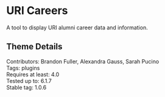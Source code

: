 # URI Careers


A tool to display URI alumni career data and information. 

## Theme Details

Contributors: Brandon Fuller, Alexandra Gauss, Sarah Pucino  
Tags: plugins  
Requires at least: 4.0  
Tested up to: 6.1.7  
Stable tag: 1.0.6  
